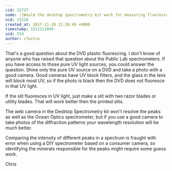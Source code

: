 ```yaml
---
cid: 22737
node: ![Would the desktop spectrometry kit work for measuring fluorescent responses?](../notes/ICSK/11-20-2017/would-the-desktop-kit-work-for-measuring-fluorescent-responses-i-ll-primarily-be-using-uv-light-sources-365-275-265-253-7nm-for-measuring-the-response-for-fluorescent-minerals-my-concern-is-that-the-dvd-grating-would-fluoresce-and-s)
nid: 15210
created_at: 2017-11-20 21:20:49 +0000
timestamp: 1511212849
uid: 554
author: cfastie
---
```


That's a good question about the DVD plastic fluorescing. I don't know of anyone who has raised that question about the Public Lab spectrometers. If you have access to those pure UV light sources, you could answer the question. Shine only the pure UV source on a DVD and take a photo with a good camera. Good cameras have UV block filters, and the glass in the lens will block most UV, so if the photo is black then the DVD does not fluoresce in that UV light. 

If the slit fluoresces in UV light, just make a slit with two razor blades or utility blades. That will work better then the printed slits.

The web camera in the Desktop Spectrometry kit won't resolve the peaks as well as the Ocean Optics spectrometer, but if you use a good camera to take photos of the diffraction patterns your wavelength resolution will be much better.

Comparing the intensity of different peaks in a spectrum is fraught with error when using a DIY spectrometer based on a consumer camera, so identifying the minerals responsible for the peaks might require some guess work.

Chris
